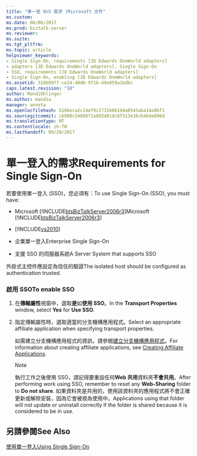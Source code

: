 ```yaml
---
title: "單一登 On5 需求 |Microsoft 文件"
ms.custom: 
ms.date: 06/08/2017
ms.prod: biztalk-server
ms.reviewer: 
ms.suite: 
ms.tgt_pltfrm: 
ms.topic: article
helpviewer_keywords:
- Single Sign-On, requirements [JD Edwards OneWorld adapters]
- adapters [JD Edwards OneWorld adapters], Single Sign-On
- SSO, requirements [JD Edwards OneWorld adapters]
- Single Sign-On, enabling [JD Edwards OneWorld adapters]
ms.assetid: 318b9977-ce24-48d6-971b-49a059a1bdbc
caps.latest.revision: "10"
author: MandiOhlinger
ms.author: mandia
manager: anneta
ms.openlocfilehash: b186eca2c24ef9c2731b66194a0543aba14e8bf1
ms.sourcegitcommit: cb908c540d8f1a692d01dc8f313e16cb4b4e696d
ms.translationtype: MT
ms.contentlocale: zh-TW
ms.lasthandoff: 09/20/2017
---
```

# <a name="requirements-for-single-sign-on"></a><span data-ttu-id="d9c24-102">單一登入的需求</span><span class="sxs-lookup"><span data-stu-id="d9c24-102">Requirements for Single Sign-On</span></span>
<span data-ttu-id="d9c24-103">若要使用單一登入 (SSO)，您必須有：</span><span class="sxs-lookup"><span data-stu-id="d9c24-103">To use Single Sign-On (SSO), you must have:</span></span>  
  
-   <span data-ttu-id="d9c24-104">Microsoft [!INCLUDE[btsBizTalkServer2006r3](../includes/btsbiztalkserver2006r3-md.md)]</span><span class="sxs-lookup"><span data-stu-id="d9c24-104">Microsoft [!INCLUDE[btsBizTalkServer2006r3](../includes/btsbiztalkserver2006r3-md.md)]</span></span>  
  
-   [!INCLUDE[vs2010](../includes/vs2010-md.md)]  
  
-   <span data-ttu-id="d9c24-105">企業單一登入</span><span class="sxs-lookup"><span data-stu-id="d9c24-105">Enterprise Single Sign-On</span></span>  
  
-   <span data-ttu-id="d9c24-106">支援 SSO 的伺服器系統</span><span class="sxs-lookup"><span data-stu-id="d9c24-106">A Server System that supports SSO</span></span>  
  
 <span data-ttu-id="d9c24-107">外掛式主控件應設定為信任的驗證</span><span class="sxs-lookup"><span data-stu-id="d9c24-107">The isolated host should be configured as authentication trusted.</span></span>  
  
### <a name="to-enable-sso"></a><span data-ttu-id="d9c24-108">啟用 SSO</span><span class="sxs-lookup"><span data-stu-id="d9c24-108">To enable SSO</span></span>  
  
1.  <span data-ttu-id="d9c24-109">在**傳輸屬性**視窗中，選取**是**如**使用 SSO**。</span><span class="sxs-lookup"><span data-stu-id="d9c24-109">In the **Transport Properties** window, select **Yes** for **Use SSO**.</span></span>  
  
2.  <span data-ttu-id="d9c24-110">指定傳輸屬性時，選取適當的分支機構應用程式。</span><span class="sxs-lookup"><span data-stu-id="d9c24-110">Select an appropriate affiliate application when specifying transport properties.</span></span>  
  
     <span data-ttu-id="d9c24-111">如需建立分支機構應用程式的資訊，請參閱[建立分支機構應用程式](../core/creating-affiliate-applications3.md)。</span><span class="sxs-lookup"><span data-stu-id="d9c24-111">For information about creating affiliate applications, see [Creating Affiliate Applications](../core/creating-affiliate-applications3.md).</span></span>  
  
    > [!NOTE]
    >  <span data-ttu-id="d9c24-112">執行工作之後使用 SSO，請記得要重設任何**Web 共用**資料夾**不會共用**。</span><span class="sxs-lookup"><span data-stu-id="d9c24-112">After performing work using SSO, remember to reset any **Web-Sharing** folder to **Do not share**.</span></span> <span data-ttu-id="d9c24-113">如果資料夾是共用的，使用該資料夾的應用程式將不會正確更新或解除安裝，因為它會被視為使用中。</span><span class="sxs-lookup"><span data-stu-id="d9c24-113">Applications using that folder will not update or uninstall correctly if the folder is shared because it is considered to be in use.</span></span>  
  
## <a name="see-also"></a><span data-ttu-id="d9c24-114">另請參閱</span><span class="sxs-lookup"><span data-stu-id="d9c24-114">See Also</span></span>  
 [<span data-ttu-id="d9c24-115">使用單一登入</span><span class="sxs-lookup"><span data-stu-id="d9c24-115">Using Single Sign-On</span></span>](../core/using-single-sign-on3.md)